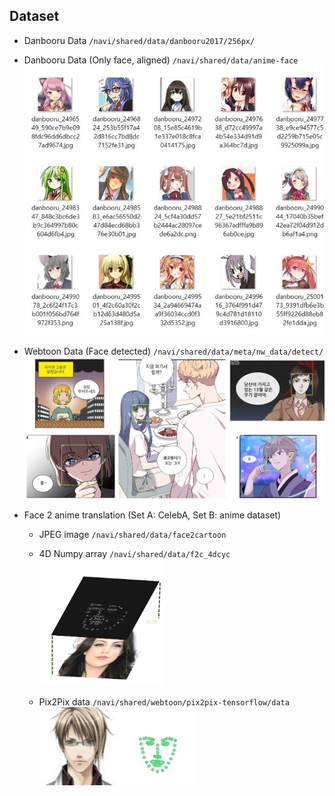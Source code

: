 ## Dataset 

- Danbooru Data
  `/navi/shared/data/danbooru2017/256px/`

- Danbooru Data (Only face, aligned)
  `/navi/shared/data/anime-face`
  <img src=".\004_danbooru_face.jpg" width="600">

- Webtoon Data (Face detected)
  `/navi/shared/data/meta/nw_data/detect/`
  <img src=".\001_webtoon_face_detected.JPG" width="600">

- Face 2 anime translation (Set A: CelebA, Set B: anime dataset)

  - JPEG image 
    `/navi/shared/data/face2cartoon`

  - 4D Numpy array
    `/navi/shared/data/f2c_4dcyc`
    <img src=".\003_imt_4d_array.JPG" width="200">

  - Pix2Pix data
    `/navi/shared/webtoon/pix2pix-tensorflow/data`
    <img src=".\002_pix2pix_data.jpg" width="250">

